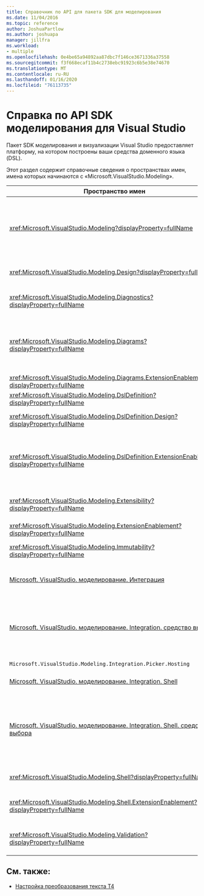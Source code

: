 ```yaml
---
title: Справочник по API для пакета SDK для моделирования
ms.date: 11/04/2016
ms.topic: reference
author: JoshuaPartlow
ms.author: joshuapa
manager: jillfra
ms.workload:
- multiple
ms.openlocfilehash: 0e4be65a94892aa87dbc7f146ce3671336a37558
ms.sourcegitcommit: f3f668ecaf11b4c2738ebc91923c6b5e38e74670
ms.translationtype: MT
ms.contentlocale: ru-RU
ms.lasthandoff: 01/16/2020
ms.locfileid: "76113735"
---
```

# <a name="api-reference-for-modeling-sdk-for-visual-studio"></a>Справка по API SDK моделирования для Visual Studio

Пакет SDK моделирования и визуализации Visual Studio предоставляет платформу, на котором построены ваши средства доменного языка (DSL).

Этот раздел содержит справочные сведения о пространствах имен, имена которых начинаются с «Microsoft.VisualStudio.Modeling».

|Пространство имен|Content|
|-|-|
|<xref:Microsoft.VisualStudio.Modeling?displayProperty=fullName>|Классы, такие как ModelElement, который является базовым классом для всех доменных классов, определенных вами в DSL.|
|<xref:Microsoft.VisualStudio.Modeling.Design?displayProperty=fullName>|Классы, которые являются частью определения DSL.|
|<xref:Microsoft.VisualStudio.Modeling.Diagnostics?displayProperty=fullName>|Модель средства просмотра Store и производительности средств оценки.|
|<xref:Microsoft.VisualStudio.Modeling.Diagrams?displayProperty=fullName>|Классы, такие как ShapeElement, который является базовым классом для всех фигур, которые определяют в DSL.|
|<xref:Microsoft.VisualStudio.Modeling.Diagrams.ExtensionEnablement?displayProperty=fullName>|Жест "и" Выбор методов.|
|<xref:Microsoft.VisualStudio.Modeling.DslDefinition?displayProperty=fullName>|API конструктора определения DSL.|
|<xref:Microsoft.VisualStudio.Modeling.DslDefinition.Design?displayProperty=fullName>|Внутренние классы конструктора определения DSL.|
|<xref:Microsoft.VisualStudio.Modeling.DslDefinition.ExtensionEnablement?displayProperty=fullName>|Атрибуты, которые дают возможность расширение конструктора доменного языка с помощью команд, жестов и проверки.|
|<xref:Microsoft.VisualStudio.Modeling.Extensibility?displayProperty=fullName>|Методы расширения для ModelElement, которые реализуют расширения DSL.|
|<xref:Microsoft.VisualStudio.Modeling.ExtensionEnablement?displayProperty=fullName>|Атрибуты расширения|
|<xref:Microsoft.VisualStudio.Modeling.Immutability?displayProperty=fullName>|Позволяет сделать части модели только для чтения.|
|[Microsoft. VisualStudio. моделирование. Интеграция](/previous-versions/ee904412(v=vs.140))|API Modelbus, который поможет вам интегрировать различные модели.|
|[Microsoft. VisualStudio. моделирование. Integration. средство выбора](/previous-versions/ee904394(v=vs.140))|Диалоговое окно, которое позволяет пользователям переходить к моделям и элементам следует создавать ссылки Modelbus.|
|`Microsoft.VisualStudio.Modeling.Integration.Picker.Hosting`|Служба выбора.|
|[Microsoft. VisualStudio. моделирование. Integration. Shell](/previous-versions/ee869435(v=vs.140))|Платформа адаптеров Modelbus для Visual Studio.|
|[Microsoft. VisualStudio. моделирование. Integration. Shell. средство выбора](/previous-versions/ee886769(v=vs.140))|Диалоговое окно Выбор, позволяющий пользователям переходить к моделям и элементам следует создавать ссылки Modelbus.|
|<xref:Microsoft.VisualStudio.Modeling.Shell?displayProperty=fullName>|Интерфейс между доменными и Visual Studio.|
|<xref:Microsoft.VisualStudio.Modeling.Shell.ExtensionEnablement?displayProperty=fullName>|Позволяет определить контекстном меню команд.|
|<xref:Microsoft.VisualStudio.Modeling.Validation?displayProperty=fullName>|Позволяет определить ограничения проверки.|

## <a name="see-also"></a>См. также:

- [Настройка преобразования текста T4](../modeling/customizing-t4-text-transformation.md)
